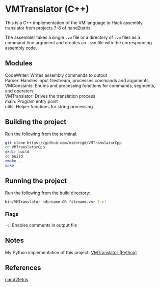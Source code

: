 # VMTranslator (C++)

This is a C++ implementation of the VM language to Hack assembly translator from projects 7-8 of nand2tetris.

The assembler takes a single `.vm` file or a directory of `.vm` files as a command-line argument and creates an `.asm` file with the corresponding assembly code.

## Modules

CodeWriter: Writes assembly commands to output  
Parser: Handles input filestream, processes commands and arguments  
VMConstants: Enums and processing functions for commands, segments, and operators  
VMTranslator: Drives the translation process  
main: Program entry point  
utils: Helper functions for string processing

## Building the project

Run the following from the terminal:

```zsh
git clone https://github.com/midorigd/VMTranslatorCpp
cd VMTranslatorCpp
mkdir build
cd build
cmake ..
make
```

## Running the project

Run the following from the build directory:

```zsh
bin/VMTranslator <dirname OR filename.vm> [-c]
```

### Flags

`-c`: Enables comments in output file

## Notes

My Python implementation of this project: [VMTranslator (Python)](https://github.com/midorigd/VMTranslatorPython)

## References

[nand2tetris](https://www.nand2tetris.org/course)

